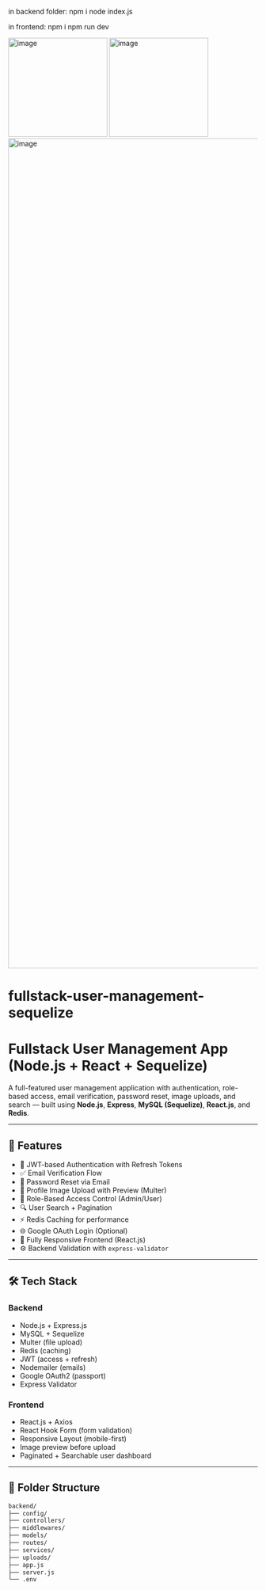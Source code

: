 in backend folder: 
npm i 
node index.js

in frontend:
npm i 
npm run dev


<img width="200" alt="image" src="https://github.com/user-attachments/assets/b800f1e3-29f6-437d-b40d-077e1ca46dcf" />
<img width="200" alt="image" src="https://github.com/user-attachments/assets/8910b9ce-26b6-436e-99fc-0f439d133f00" />
<img width="1677" alt="image" src="https://github.com/user-attachments/assets/514934f7-db33-4dab-b6ad-fd614dc0bdea" />

# fullstack-user-management-sequelize
# Fullstack User Management App (Node.js + React + Sequelize)

A full-featured user management application with authentication, role-based access, email verification, password reset, image uploads, and search — built using **Node.js**, **Express**, **MySQL (Sequelize)**, **React.js**, and **Redis**.

---

## 🚀 Features

- 🔐 JWT-based Authentication with Refresh Tokens
- ✅ Email Verification Flow
- 🔁 Password Reset via Email
- 📸 Profile Image Upload with Preview (Multer)
- 👥 Role-Based Access Control (Admin/User)
- 🔍 User Search + Pagination
- ⚡ Redis Caching for performance
- 🌐 Google OAuth Login (Optional)
- 📱 Fully Responsive Frontend (React.js)
- ⚙️ Backend Validation with `express-validator`

---

## 🛠️ Tech Stack

### Backend
- Node.js + Express.js
- MySQL + Sequelize
- Multer (file upload)
- Redis (caching)
- JWT (access + refresh)
- Nodemailer (emails)
- Google OAuth2 (passport)
- Express Validator

### Frontend
- React.js + Axios
- React Hook Form (form validation)
- Responsive Layout (mobile-first)
- Image preview before upload
- Paginated + Searchable user dashboard

---

## 📁 Folder Structure

```bash
backend/
├── config/
├── controllers/
├── middlewares/
├── models/
├── routes/
├── services/
├── uploads/
├── app.js
├── server.js
└── .env
